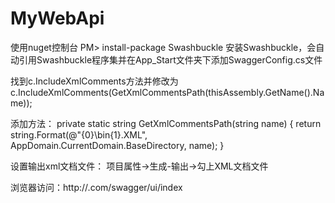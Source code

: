 # MyWebApi

使用nuget控制台
PM> install-package Swashbuckle
安装Swashbuckle，会自动引用Swashbuckle程序集并在App_Start文件夹下添加SwaggerConfig.cs文件

找到c.IncludeXmlComments方法并修改为 c.IncludeXmlComments(GetXmlCommentsPath(thisAssembly.GetName().Name));

添加方法：
private static string GetXmlCommentsPath(string name)
{
  return string.Format(@"{0}\bin\{1}.XML", AppDomain.CurrentDomain.BaseDirectory, name);
}

设置输出xml文档文件：
项目属性->生成-输出->勾上XML文档文件

浏览器访问：http://<yourhostname>.com/swagger/ui/index
